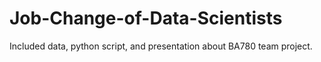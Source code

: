 # Job-Change-of-Data-Scientists

Included data, python script, and presentation about BA780 team project.
